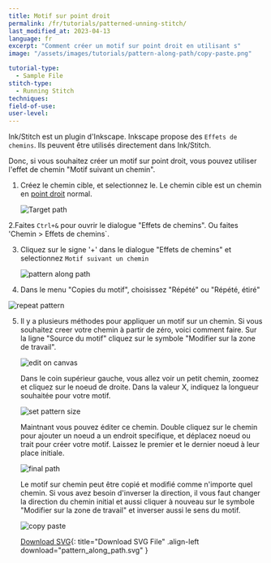 ```yaml
---
title: Motif sur point droit
permalink: /fr/tutorials/patterned-unning-stitch/
last_modified_at: 2023-04-13
language: fr
excerpt: "Comment créer un motif sur point droit en utilisant s"
image: "/assets/images/tutorials/pattern-along-path/copy-paste.png"

tutorial-type:
  - Sample File
stitch-type: 
  - Running Stitch
techniques:
field-of-use:
user-level: 
---
```

Ink/Stitch est un plugin d'Inkscape. Inkscape propose des  `Effets de chemins`. Ils peuvent être utilisés directement dans Ink/Stitch.

Donc, si vous souhaitez créer un motif sur point droit, vous pouvez utiliser l'effet de chemin "Motif suivant un chemin".


1. Créez le chemin cible, et selectionnez le. Le chemin cible est un chemin en  [point droit](/docs/stitches/running-stitch/) normal.

   ![Target path](/assets/images/tutorials/pattern-along-path/target-path.png)
   
2.Faites `Ctrl+&` pour ouvrir le dialogue "Effets de chemins". Ou faites 'Chemin > Effets de chemins`.

3. Cliquez sur le signe '+' dans le dialogue "Effets de chemins" et selectionnez `Motif suivant un chemin`

   ![pattern along path](/assets/images/tutorials/pattern-along-path/pattern-along-path.png)
  
4.  Dans le menu "Copies du motif", choisissez "Répété" ou "Répété, étiré"

   ![repeat pattern](/assets/images/tutorials/pattern-along-path/repeat.png)
   
5. Il y a plusieurs méthodes pour appliquer un motif sur un chemin. Si vous souhaitez creer votre chemin à partir de zéro, voici comment faire. Sur la ligne "Source du motif" cliquez sur le symbole "Modifier sur la zone de travail".

    ![edit on canvas](/assets/images/tutorials/pattern-along-path/edit.png)
    
    Dans le coin supérieur gauche, vous allez voir un petit chemin, zoomez et cliquez sur le noeud de droite. Dans la valeur X, indiquez la longueur souhaitée pour votre motif.

    ![set pattern size](/assets/images/tutorials/pattern-along-path/set-size.png)
    
    Maintnant vous pouvez éditer ce chemin. Double cliquez sur le chemin pour ajouter un noeud a un endroit specifique, et déplacez noeud ou trait pour créer votre motif. Laissez le premier et le dernier noeud à leur place initiale.
    

    ![final path](/assets/images/tutorials/pattern-along-path/final-path.png)
    
    Le motif sur chemin peut être copié et modifié comme n'importe quel chemin. Si vous avez besoin d'inverser la direction, il vous faut changer la direction du chemin initial et aussi cliquer à nouveau sur le symbole  "Modifier sur la zone de travail" et inverser aussi le sens du motif.
    

    ![copy paste](/assets/images/tutorials/pattern-along-path/copy-paste.png)

    [Download SVG](/assets/images/tutorials/pattern-along-path/pattern_along_path.svg){: title="Download SVG File" .align-left download="pattern_along_path.svg" }
